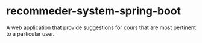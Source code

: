 # recommeder-system-spring-boot
A web application that provide suggestions for cours that are most pertinent to a particular user.
